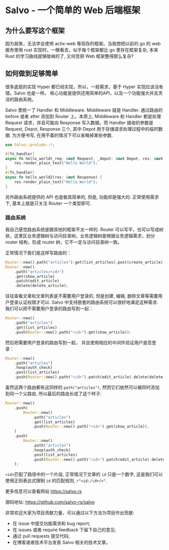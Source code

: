 # Salvo - 一个简单的 Web 后端框架

## 为什么要写这个框架

因为我笨，无法学会使用 actix-web 等现存的框架。当我想把以前的 go 的 web 服务使用 rust 实现时，一眼看去，似乎每个框架都比 go 里存在框架复杂, 本来 Rust 的学习曲线就够陡峭的了, 又何苦把 Web 框架整得那么复杂?



## 如何做到足够简单
很多底层的实现 Hyper 都已经实现，所以，一般需求，基于 Hyper 实现应该没有错。Salvo 也是一样。 核心功能是提供还用简单的API，以及一个功能强大并且灵活的路由系统。

Salvo 里统一了 Handler 和 Middleware. Middleware 就是 Handler. 通过路由的 before 或者 after 添加到 Router 上。本质上, Middleware 和 Handler 都是处理 Request 请求，并且可能向 Response 写入数据。而 Handler 接收的参数是 Request, Depot, Response 三个, 其中 Depot 用于存储请求处理过程中的临时数据. 为方便书写, 在用不着的情况下可以省略掉某些参数.

```rust
use Salvo::prelude::*;

#[fn_handler]
async fn hello_world(_req: &mut Request, _depot: &mut Depot, res: &mut Response) {
    res.render_plain_text("Hello World");
}
#[fn_handler]
async fn hello_world2(res: &mut Response) {
    res.render_plain_text("Hello World");
}
```

另外路由系统提供的 API 也是极其简单的, 但是, 功能却是强大的. 正常使用需求下, 基本上就是只关注 Router 一个类型即可.

### 路由系统

我自己感觉路由系统是跟其他的框架不太一样的. Router 可以写平，也可以写成树状。这里区业务逻辑树与访问目录树。业务逻辑树是根据业务逻辑需求，划分 router 结构，形成 router 树，它不一定与访问目录树一致。

正常情况下我们是这样写路由的：

```rust
Router::new().path("articles").get(list_articles).post(create_article);
Router::new()
    .path("articles/<id>")
    .get(show_article)
    .patch(edit_article)
    .delete(delete_article);
```

往往查看文章和文章列表是不需要用户登录的, 但是创建, 编辑, 删除文章等需要用户登录认证权限才可以. Salvo 中支持嵌套的路由系统可以很好地满足这种需求. 我们可以把不需要用户登录的路由写到一起：

```rust
Router::new()
    .path("articles")
    .get(list_articles)
    .push(Router::new().path("<id>").get(show_article));
```

然后把需要用户登录的路由写到一起， 并且使用相应的中间件验证用户是否登录：
```rust
Router::new()
    .path("articles")
    .hoop(auth_check)
    .post(list_articles)
    .push(Router::new().path("<id>").patch(edit_article).delete(delete_article));
```

虽然这两个路由都有这同样的 ```path("articles")```, 然而它们依然可以被同时添加到同一个父路由, 所以最后的路由长成了这个样子:

```rust
Router::new()
    .push(
        Router::new()
            .path("articles")
            .get(list_articles)
            .push(Router::new().path("<id>").get(show_article)),
    )
    .push(
        Router::new()
            .path("articles")
            .hoop(auth_check)
            .post(list_articles)
            .push(Router::new().path("<id>").patch(edit_article).delete(delete_article)),
    );
```

```<id>```匹配了路径中的一个片段, 正常情况下文章的 ```id``` 只是一个数字, 这是我们可以使用正则表达式限制 ```id``` 的匹配规则, ```r"<id:/\d+/>"```. 


更多信息可以查看网站 https://salvo.rs

源码地址: https://github.com/salvo-rs/salvo


非常欢迎大家为项目贡献力量，可以通过以下方法为项目作出贡献:

  - 在 issue 中提交功能需求和 bug report;
  - 在 issues 或者 require feedback 下留下自己的意见;
  - 通过 pull requests 提交代码;
  - 在博客或者技术平台发表 Salvo 相关的技术文章。